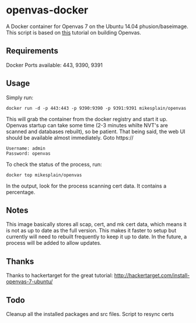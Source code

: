 openvas-docker
==============

A Docker container for Openvas 7 on the Ubuntu 14.04 phusion/baseimage.  This script is based on [this](http://hackertarget.com/install-openvas-7-ubuntu/) tutorial on building Openvas.

Requirements
------------
Docker
Ports available: 443, 9390, 9391

Usage
-----

Simply run:
```
docker run -d -p 443:443 -p 9390:9390 -p 9391:9391 mikesplain/openvas
```

This will grab the container from the docker registry and start it up.  Openvas startup can take some time (2-3 minutes whilte NVT's are scanned and databases rebuilt), so be patient.  That being said, the web UI should be available almost immediately.  Goto https://<machinename>
```
Username: admin
Password: openvas
```

To check the status of the process, run:
```
docker top mikesplain/openvas
```

In the output, look for the process scanning cert data.  It contains a percentage.

Notes
-----

This image basically stores all scap, cert, and mk cert data, which means it is not as up to date as the full version.  This makes it faster to setup but currently will need to rebuilt frequently to keep it up to date. In the future, a process will be added to allow updates.

Thanks
------
Thanks to hackertarget for the great tutorial: http://hackertarget.com/install-openvas-7-ubuntu/

Todo
----

Cleanup all the installed packages and src files.
Script to resync certs
